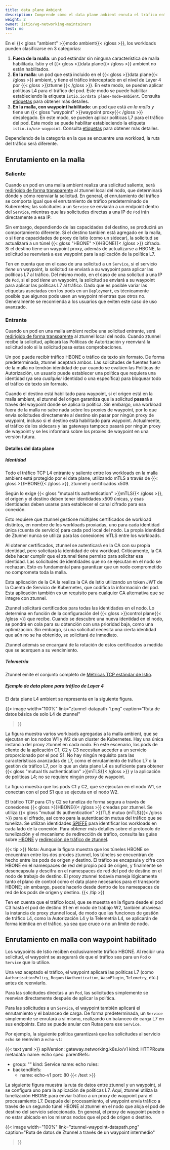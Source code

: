 ```yaml
---
title: data plane Ambient
description: Comprende cómo el data plane ambient enruta el tráfico entre los workloads en una malla ambient.
weight: 2
owner: istio/wg-networking-maintainers
test: no
---
```


En el {{< gloss "ambient" >}}modo ambient{{< /gloss >}}, los workloads pueden clasificarse en 3 categorías:
1. **Fuera de la malla**: un pod estándar sin ninguna característica de malla habilitada. Istio y el {{< gloss >}}data plane{{< /gloss >}} ambient no están habilitados.
1. **En la malla**: un pod que está incluido en el {{< gloss >}}data plane{{< /gloss >}} ambient, y tiene el tráfico interceptado en el nivel de Layer 4 por {{< gloss >}}ztunnel{{< /gloss >}}. En este modo, se pueden aplicar políticas L4 para el tráfico del pod. Este modo se puede habilitar estableciendo la etiqueta `istio.io/data plane-mode=ambient`. Consulta [etiquetas](/es/docs/ambient/usage/add-workloads/#ambient-labels) para obtener más detalles.
1. **En la malla, con waypoint habilitado**: un pod que está _en la malla_ *y* tiene un {{< gloss "waypoint" >}}waypoint proxy{{< /gloss >}} desplegado. En este modo, se pueden aplicar políticas L7 para el tráfico del pod. Este modo se puede habilitar estableciendo la etiqueta `istio.io/use-waypoint`. Consulta [etiquetas](/es/docs/ambient/usage/add-workloads/#ambient-labels) para obtener más detalles.

Dependiendo de la categoría en la que se encuentre una workload, la ruta del tráfico será diferente.

## Enrutamiento en la malla

### Saliente

Cuando un pod en una malla ambient realiza una solicitud saliente, será [redirigido de forma transparente](/es/docs/ambient/architecture/traffic-redirection) al ztunnel local del nodo, que determinará dónde y cómo reenviar la solicitud.
En general, el enrutamiento del tráfico se comporta igual que el enrutamiento de tráfico predeterminado de Kubernetes;
las solicitudes a un `Service` se enviarán a un endpoint dentro del `Service`, mientras que las solicitudes directas a una IP de `Pod` irán directamente a esa IP.

Sin embargo, dependiendo de las capacidades del destino, se producirá un comportamiento diferente.
Si el destino también está agregado en la malla, o si tiene capacidades de proxy de Istio (como un sidecar), la solicitud se actualizará a un túnel {{< gloss "HBONE" >}}HBONE{{< /gloss >}} cifrado.
Si el destino tiene un waypoint proxy, además de actualizarse a HBONE, la solicitud se reenviará a ese waypoint para la aplicación de la política L7.

Ten en cuenta que en el caso de una solicitud a un `Service`, si el servicio *tiene* un waypoint, la solicitud se enviará a su waypoint para aplicar las políticas L7 al tráfico.
Del mismo modo, en el caso de una solicitud a una IP de `Pod`, si el pod *tiene* un waypoint, la solicitud se enviará a su waypoint para aplicar las políticas L7 al tráfico.
Dado que es posible variar las etiquetas asociadas con los pods en un `Deployment`, es técnicamente posible que
algunos pods usen un waypoint mientras que otros no. Generalmente se recomienda a los usuarios que eviten este caso de uso avanzado.

### Entrante

Cuando un pod en una malla ambient recibe una solicitud entrante, será [redirigido de forma transparente](/es/docs/ambient/architecture/traffic-redirection) al ztunnel local del nodo.
Cuando ztunnel recibe la solicitud, aplicará las Políticas de Autorización y reenviará la solicitud solo si la solicitud pasa estas comprobaciones.

Un pod puede recibir tráfico HBONE o tráfico de texto sin formato.
De forma predeterminada, ztunnel aceptará ambos.
Las solicitudes de fuentes fuera de la malla no tendrán identidad de par cuando se evalúen las Políticas de Autorización,
un usuario puede establecer una política que requiera una identidad (ya sea *cualquier* identidad o una específica) para bloquear todo el tráfico de texto sin formato.

Cuando el destino está habilitado para waypoint, si el origen está en la malla ambient, el ztunnel del origen garantiza que la solicitud **pasará** a través
del waypoint donde se aplica la política. Sin embargo, una workload fuera de la malla no sabe nada sobre los proxies de waypoint, por lo que envía
solicitudes directamente al destino sin pasar por ningún proxy de waypoint, incluso si el destino está habilitado para waypoint.
Actualmente, el tráfico de los sidecars y las gateways tampoco pasará por ningún proxy de waypoint y se les informará sobre los proxies de waypoint
en una versión futura.

#### Detalles del data plane

##### Identidad

Todo el tráfico TCP L4 entrante y saliente entre los workloads en la malla ambient está protegido por el data plane, utilizando mTLS a través de {{< gloss >}}HBONE{{< /gloss >}}, ztunnel y certificados x509.

Según lo exige {{< gloss "mutual tls authentication" >}}mTLS{{< /gloss >}}, el origen y el destino deben tener identidades x509 únicas, y esas identidades deben usarse para establecer el canal cifrado para esa conexión.

Esto requiere que ztunnel gestione múltiples certificados de workload distintos, en nombre de los workloads proxiadas, uno para cada identidad única (cuenta de servicio) para cada pod local del nodo. La propia identidad de Ztunnel nunca se utiliza para las conexiones mTLS entre los workloads.

Al obtener certificados, ztunnel se autenticará en la CA con su propia identidad, pero solicitará la identidad de otra workload. Críticamente, la CA debe hacer cumplir que el ztunnel tiene permiso para solicitar esa identidad. Las solicitudes de identidades que no se ejecutan en el nodo se rechazan. Esto es fundamental para garantizar que un nodo comprometido no comprometa toda la malla.

Esta aplicación de la CA la realiza la CA de Istio utilizando un token JWT de la Cuenta de Servicio de Kubernetes, que codifica la información del pod. Esta aplicación también es un requisito para cualquier CA alternativa que se integre con ztunnel.

Ztunnel solicitará certificados para todas las identidades en el nodo. Lo determina en función de la configuración del {{< gloss >}}control plane{{< /gloss >}} que recibe. Cuando se descubre una nueva identidad en el nodo, se pondrá en cola para su obtención con una prioridad baja, como una optimización. Sin embargo, si una solicitud necesita una cierta identidad que aún no se ha obtenido, se solicitará de inmediato.

Ztunnel además se encargará de la rotación de estos certificados a medida que se acerquen a su vencimiento.

##### Telemetría

Ztunnel emite el conjunto completo de [Métricas TCP estándar de Istio](/es/docs/reference/config/metrics/).

##### Ejemplo de data plane para tráfico de Layer 4

El data plane L4 ambient se representa en la siguiente figura.

{{< image width="100%"
link="ztunnel-datapath-1.png"
caption="Ruta de datos básica de solo L4 de ztunnel"
>}}

La figura muestra varios workloads agregadas a la malla ambient, que se ejecutan en los nodos W1 y W2 de un cluster de Kubernetes. Hay una única instancia del proxy ztunnel en cada nodo. En este escenario, los pods de cliente de la aplicación C1, C2 y C3 necesitan acceder a un servicio proporcionado por el pod S1. No hay ningún requisito para las características avanzadas de L7, como el enrutamiento de tráfico L7 o la gestión de tráfico L7, por lo que un data plane L4 es suficiente para obtener {{< gloss "mutual tls authentication" >}}mTLS{{< /gloss >}} y la aplicación de políticas L4; no se requiere ningún proxy de waypoint.

La figura muestra que los pods C1 y C2, que se ejecutan en el nodo W1, se conectan con el pod S1 que se ejecuta en el nodo W2.

El tráfico TCP para C1 y C2 se tuneliza de forma segura a través de conexiones {{< gloss >}}HBONE{{< /gloss >}} creadas por ztunnel. Se utiliza {{< gloss "mutual tls authentication" >}}TLS mutuo (mTLS){{< /gloss >}} para el cifrado, así como para la autenticación mutua del tráfico que se tuneliza. Se utilizan identidades [SPIFFE](https://github.com/spiffe/spiffe/blob/main/standards/SPIFFE.md) para identificar los workloads en cada lado de la conexión. Para obtener más detalles sobre el protocolo de tunelización y el mecanismo de redirección de tráfico, consulta las guías sobre [HBONE](/es/docs/ambient/architecture/hbone) y [redirección de tráfico de ztunnel](/es/docs/ambient/architecture/traffic-redirection).

{{< tip >}}
Nota: Aunque la figura muestra que los túneles HBONE se encuentran entre los dos proxies ztunnel, los túneles se encuentran de hecho entre los pods de origen y destino. El tráfico se encapsula y cifra con HBONE en el namespaces de red del propio pod de origen, y finalmente se desencapsula y descifra en el namespaces de red del pod de destino en el nodo de trabajo de destino. El proxy ztunnel todavía maneja lógicamente tanto el plano de control como el data plane necesarios para el transporte HBONE; sin embargo, puede hacerlo desde dentro de los namespaces de red de los pods de origen y destino.
{{< /tip >}}

Ten en cuenta que el tráfico local, que se muestra en la figura desde el pod C3 hasta el pod de destino S1 en el nodo de trabajo W2, también atraviesa la instancia de proxy ztunnel local, de modo que las funciones de gestión de tráfico L4, como la Autorización L4 y la Telemetría L4, se aplicarán de forma idéntica en el tráfico, ya sea que cruce o no un límite de nodo.

## Enrutamiento en malla con waypoint habilitado

Los waypoints de Istio reciben exclusivamente tráfico HBONE.
Al recibir una solicitud, el waypoint se asegurará de que el tráfico sea para un `Pod` o `Service` que lo utilice.

Una vez aceptado el tráfico, el waypoint aplicará las políticas L7 (como `AuthorizationPolicy`, `RequestAuthentication`, `WasmPlugin`, `Telemetry`, etc.) antes de reenviarlo.

Para las solicitudes directas a un `Pod`, las solicitudes simplemente se reenvían directamente después de aplicar la política.

Para las solicitudes a un `Service`, el waypoint también aplicará el enrutamiento y el balanceo de carga.
De forma predeterminada, un `Service` simplemente se enrutará a sí mismo, realizando un balanceo de carga L7 en sus endpoints.
Esto se puede anular con Rutas para ese `Service`.

Por ejemplo, la siguiente política garantizará que las solicitudes al servicio `echo` se reenvíen a `echo-v1`:

{{< text yaml >}}
apiVersion: gateway.networking.k8s.io/v1
kind: HTTPRoute
metadata:
  name: echo
spec:
  parentRefs:
  - group: ""
    kind: Service
    name: echo
  rules:
  - backendRefs:
    - name: echo-v1
      port: 80
{{< /text >}}

La siguiente figura muestra la ruta de datos entre ztunnel y un waypoint, si se configura uno para la aplicación de políticas L7. Aquí, ztunnel utiliza la tunelización HBONE para enviar tráfico a un proxy de waypoint para el procesamiento L7. Después del procesamiento, el waypoint envía tráfico a través de un segundo túnel HBONE al ztunnel en el nodo que aloja el pod de destino del servicio seleccionado. En general, el proxy de waypoint puede o no estar ubicado en los mismos nodos que el pod de origen o destino.

{{< image width="100%"
link="ztunnel-waypoint-datapath.png"
caption="Ruta de datos de Ztunnel a través de un waypoint intermedio"
>}}
